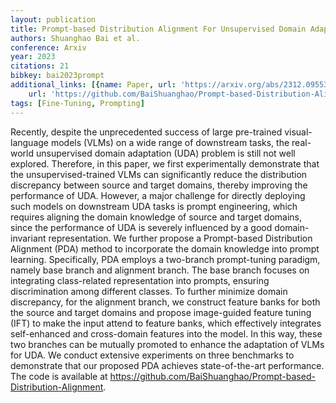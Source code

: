 ```yaml
---
layout: publication
title: Prompt-based Distribution Alignment For Unsupervised Domain Adaptation
authors: Shuanghao Bai et al.
conference: Arxiv
year: 2023
citations: 21
bibkey: bai2023prompt
additional_links: [{name: Paper, url: 'https://arxiv.org/abs/2312.09553'}, {name: Code,
    url: 'https://github.com/BaiShuanghao/Prompt-based-Distribution-Alignment'}]
tags: [Fine-Tuning, Prompting]
---
```

Recently, despite the unprecedented success of large pre-trained
visual-language models (VLMs) on a wide range of downstream tasks, the
real-world unsupervised domain adaptation (UDA) problem is still not well
explored. Therefore, in this paper, we first experimentally demonstrate that
the unsupervised-trained VLMs can significantly reduce the distribution
discrepancy between source and target domains, thereby improving the
performance of UDA. However, a major challenge for directly deploying such
models on downstream UDA tasks is prompt engineering, which requires aligning
the domain knowledge of source and target domains, since the performance of UDA
is severely influenced by a good domain-invariant representation. We further
propose a Prompt-based Distribution Alignment (PDA) method to incorporate the
domain knowledge into prompt learning. Specifically, PDA employs a two-branch
prompt-tuning paradigm, namely base branch and alignment branch. The base
branch focuses on integrating class-related representation into prompts,
ensuring discrimination among different classes. To further minimize domain
discrepancy, for the alignment branch, we construct feature banks for both the
source and target domains and propose image-guided feature tuning (IFT) to make
the input attend to feature banks, which effectively integrates self-enhanced
and cross-domain features into the model. In this way, these two branches can
be mutually promoted to enhance the adaptation of VLMs for UDA. We conduct
extensive experiments on three benchmarks to demonstrate that our proposed PDA
achieves state-of-the-art performance. The code is available at
https://github.com/BaiShuanghao/Prompt-based-Distribution-Alignment.